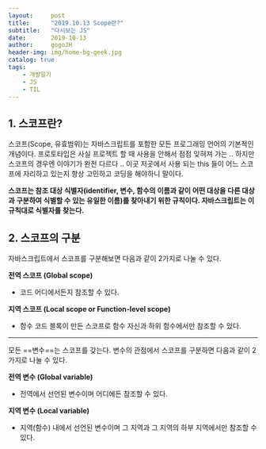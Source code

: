 ```yaml
---
layout:     post
title:      "2019.10.13 Scope란?"
subtitle:   "다시보는 JS"
date:       2019-10-13
author:     gogoJH
header-img: img/home-bg-geek.jpg
catalog: true
tags:
    - 개발일기
    - JS
    - TIL
---
```

## 1. 스코프란?
스코프(Scope, 유효범위)는 자바스크립트를 포함한 모든 프로그래밍 언어의 기본적인 개념이다.
프로토타입은 사실 프로젝트 할 때 사용을 안해서 점점 잊혀져 가는 ..
하지만 스코프의 경우엔 이야기가 완전 다르다 .. 이곳 저곳에서 사용 되는 this 들이 어느 스코프에 자리하고 있는지 항상 고민하고 코딩을 해야하니 말이다.

**스코프는 참조 대상 식별자(identifier, 변수, 함수의 이름과 같이 어떤 대상을 다른 대상과 구분하여 식별할 수 있는 유일한 이름)를 찾아내기 위한 규칙이다. 자바스크립트는 이 규칙대로 식별자를 찾는다.**

## 2. 스코프의 구분

자바스크립트에서 스코프를 구분해보면 다음과 같이 2가지로 나눌 수 있다.

**전역 스코프 (Global scope)**

- 코드 어디에서든지 참조할 수 있다.

**지역 스코프 (Local scope or Function-level scope)**

- 함수 코드 블록이 만든 스코프로 함수 자신과 하위 함수에서만 참조할 수 있다.
---

모든 ==변수==는 스코프를 갖는다. 변수의 관점에서 스코프를 구분하면 다음과 같이 2가지로 나눌 수 있다.

**전역 변수 (Global variable)**

- 전역에서 선언된 변수이며 어디에든 참조할 수 있다.

**지역 변수 (Local variable)**

- 지역(함수) 내에서 선언된 변수이며 그 지역과 그 지역의 하부 지역에서만 참조할 수 있다.
<!--stackedit_data:
eyJoaXN0b3J5IjpbLTMxMDE0ODc1XX0=
-->